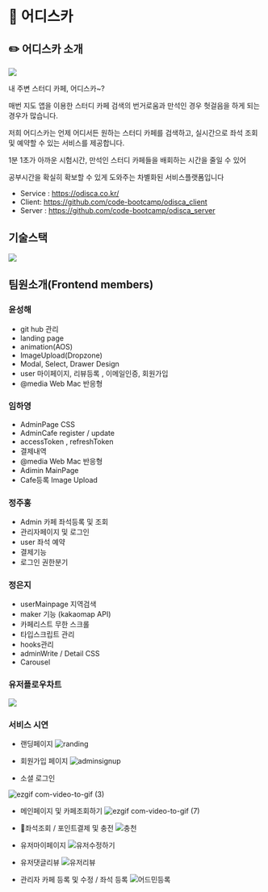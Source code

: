 # 📖 어디스카

## ✏️ 어디스카 소개
![](https://velog.velcdn.com/images/zitto/post/9cd81697-4cc6-459e-8aaf-5deddfdbac35/image.png)

내 주변 스터디 카페, 어디스카~?

매번 지도 앱을 이용한 스터디 카페 검색의 번거로움과 만석인 경우 헛걸음을 하게 되는 경우가 많습니다.

저희 어디스카는 언제 어디서든 원하는 스터디 카페를 검색하고, 실시간으로 좌석 조회 및 예약할 수 있는 서비스를 제공합니다.

1분 1초가 아까운 시험시간, 만석인 스터디 카페들을 배회하는 시간을 줄일 수 있어 

공부시간을 확실히 확보할 수 있게 도와주는 차별화된 서비스플랫폼입니다


- Service : https://odisca.co.kr/
- Client: https://github.com/code-bootcamp/odisca_client
- Server : https://github.com/code-bootcamp/odisca_server



## 기술스택

![](https://velog.velcdn.com/images/zitto/post/89e28e9d-c9f9-4307-a870-efdd65801755/image.png)



## 팀원소개(Frontend members)
### 윤성해
- git hub 관리
- landing page
- animation(AOS)
- ImageUpload(Dropzone)
- Modal, Select, Drawer Design
- user 마이페이지, 리뷰등록 , 이메일인증, 회원가입
- @media Web Mac 반응형

### 임하영
- AdminPage CSS
- AdminCafe register / update
- accessToken , refreshToken
- 결제내역
- @media Web Mac 반응형
- Adimin MainPage
- Cafe등록 Image Upload

### 정주홍
- Admin 카페 좌석등록 및 조회
- 관리자페이지 및 로그인
- user 좌석 예약
- 결제기능
- 로그인 권한분기

### 정은지
- userMainpage 지역검색 
- maker 기능 (kakaomap API)
- 카페리스트 무한 스크롤
- 타입스크립트 관리
- hooks관리
- adminWrite / Detail CSS
- Carousel


### 유저플로우차트
![](https://velog.velcdn.com/images/zitto/post/beb82ae3-d530-4c52-905d-4d7ea2cba40c/image.png)



### 서비스 시연
- 랜딩페이지
![randing](https://github.com/code-bootcamp/odisca_client/assets/115563322/8261c6d0-7f9f-4827-8c31-e7a3c7038163)

- 회원가입 페이지
![adminsignup](https://github.com/code-bootcamp/odisca_client/assets/115563322/bcc7e81f-466b-4e28-ba8d-86130e2e9805)

- 소셜 로그인

![ezgif com-video-to-gif (3)](https://github.com/code-bootcamp/odisca_client/assets/115563322/f1496566-4789-4a47-93fc-fa3a2cf2a671)

- 메인페이지 및 카페조회하기
![ezgif com-video-to-gif (7)](https://github.com/code-bootcamp/odisca_client/assets/115563322/60941db4-ede3-4dc0-ac96-35fdfeb3c829)

- 좌석조회 / 포인트결제 및 충전
![충천](https://github.com/code-bootcamp/odisca_client/assets/115563322/60052db8-734f-4c5e-a7bc-67ed8221a438)

- 유저마이페이지
![유저수정하기](https://github.com/code-bootcamp/odisca_client/assets/115563322/45560e4d-cb0f-4457-95c4-fa49324d76c7)

- 유저댓글리뷰
![유저리뷰](https://github.com/code-bootcamp/odisca_client/assets/115563322/0755b339-143e-4c20-927b-a3029969a98d)

- 관리자 카페 등록 및 수정 / 좌석 등록
![어드민등록](https://github.com/code-bootcamp/odisca_client/assets/115563322/969f2856-1b3f-4b07-90de-b0d940eb361f)








